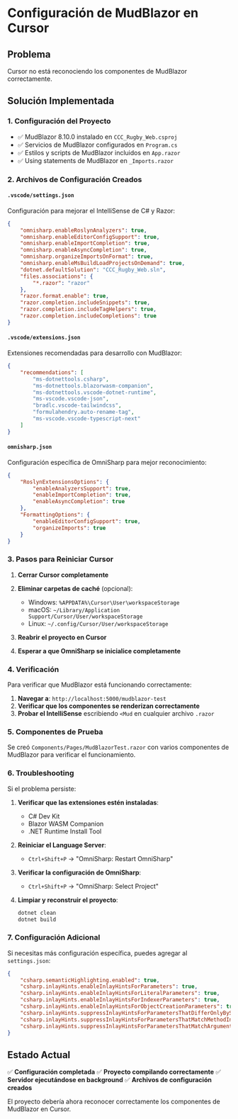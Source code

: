 # Configuración de MudBlazor en Cursor

## Problema
Cursor no está reconociendo los componentes de MudBlazor correctamente.

## Solución Implementada

### 1. Configuración del Proyecto
- ✅ MudBlazor 8.10.0 instalado en `CCC_Rugby_Web.csproj`
- ✅ Servicios de MudBlazor configurados en `Program.cs`
- ✅ Estilos y scripts de MudBlazor incluidos en `App.razor`
- ✅ Using statements de MudBlazor en `_Imports.razor`

### 2. Archivos de Configuración Creados

#### `.vscode/settings.json`
Configuración para mejorar el IntelliSense de C# y Razor:
```json
{
    "omnisharp.enableRoslynAnalyzers": true,
    "omnisharp.enableEditorConfigSupport": true,
    "omnisharp.enableImportCompletion": true,
    "omnisharp.enableAsyncCompletion": true,
    "omnisharp.organizeImportsOnFormat": true,
    "omnisharp.enableMsBuildLoadProjectsOnDemand": true,
    "dotnet.defaultSolution": "CCC_Rugby_Web.sln",
    "files.associations": {
        "*.razor": "razor"
    },
    "razor.format.enable": true,
    "razor.completion.includeSnippets": true,
    "razor.completion.includeTagHelpers": true,
    "razor.completion.includeCompletions": true
}
```

#### `.vscode/extensions.json`
Extensiones recomendadas para desarrollo con MudBlazor:
```json
{
    "recommendations": [
        "ms-dotnettools.csharp",
        "ms-dotnettools.blazorwasm-companion",
        "ms-dotnettools.vscode-dotnet-runtime",
        "ms-vscode.vscode-json",
        "bradlc.vscode-tailwindcss",
        "formulahendry.auto-rename-tag",
        "ms-vscode.vscode-typescript-next"
    ]
}
```

#### `omnisharp.json`
Configuración específica de OmniSharp para mejor reconocimiento:
```json
{
    "RoslynExtensionsOptions": {
        "enableAnalyzersSupport": true,
        "enableImportCompletion": true,
        "enableAsyncCompletion": true
    },
    "FormattingOptions": {
        "enableEditorConfigSupport": true,
        "organizeImports": true
    }
}
```

### 3. Pasos para Reiniciar Cursor

1. **Cerrar Cursor completamente**
2. **Eliminar carpetas de caché** (opcional):
   - Windows: `%APPDATA%\Cursor\User\workspaceStorage`
   - macOS: `~/Library/Application Support/Cursor/User/workspaceStorage`
   - Linux: `~/.config/Cursor/User/workspaceStorage`

3. **Reabrir el proyecto en Cursor**
4. **Esperar a que OmniSharp se inicialice completamente**

### 4. Verificación

Para verificar que MudBlazor está funcionando correctamente:

1. **Navegar a**: `http://localhost:5000/mudblazor-test`
2. **Verificar que los componentes se renderizan correctamente**
3. **Probar el IntelliSense** escribiendo `<Mud` en cualquier archivo `.razor`

### 5. Componentes de Prueba

Se creó `Components/Pages/MudBlazorTest.razor` con varios componentes de MudBlazor para verificar el funcionamiento.

### 6. Troubleshooting

Si el problema persiste:

1. **Verificar que las extensiones estén instaladas**:
   - C# Dev Kit
   - Blazor WASM Companion
   - .NET Runtime Install Tool

2. **Reiniciar el Language Server**:
   - `Ctrl+Shift+P` → "OmniSharp: Restart OmniSharp"

3. **Verificar la configuración de OmniSharp**:
   - `Ctrl+Shift+P` → "OmniSharp: Select Project"

4. **Limpiar y reconstruir el proyecto**:
   ```bash
   dotnet clean
   dotnet build
   ```

### 7. Configuración Adicional

Si necesitas más configuración específica, puedes agregar al `settings.json`:

```json
{
    "csharp.semanticHighlighting.enabled": true,
    "csharp.inlayHints.enableInlayHintsForParameters": true,
    "csharp.inlayHints.enableInlayHintsForLiteralParameters": true,
    "csharp.inlayHints.enableInlayHintsForIndexerParameters": true,
    "csharp.inlayHints.enableInlayHintsForObjectCreationParameters": true,
    "csharp.inlayHints.suppressInlayHintsForParametersThatDifferOnlyBySuffix": true,
    "csharp.inlayHints.suppressInlayHintsForParametersThatMatchMethodIntent": true,
    "csharp.inlayHints.suppressInlayHintsForParametersThatMatchArgumentName": true
}
```

## Estado Actual
✅ **Configuración completada**
✅ **Proyecto compilando correctamente**
✅ **Servidor ejecutándose en background**
✅ **Archivos de configuración creados**

El proyecto debería ahora reconocer correctamente los componentes de MudBlazor en Cursor.
